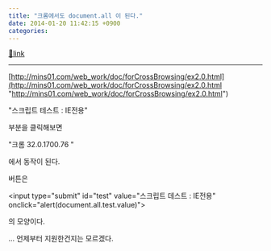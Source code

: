 ```yaml
---
title: "크롬에서도 document.all 이 된다."
date: 2014-01-20 11:42:15 +0900
categories: 
---
```

[🔗link](http://www.mins01.com/mh/tech/read/856)
***


[http://mins01.com/web_work/doc/forCrossBrowsing/ex2.0.html](http://mins01.com/web_work/doc/forCrossBrowsing/ex2.0.html "http://mins01.com/web_work/doc/forCrossBrowsing/ex2.0.html")  


"스크립트 테스트 : IE전용"

부분을 클릭해보면 

"크롬 32.0.1700.76 "

에서 동작이 된다.

  
  


버튼은

&lt;input type="submit" id="test" value="스크립트 데스트 : IE전용" onclick="alert(document.all.test.value)"&gt;

의 모양이다.

  


... 언제부터 지원한건지는 모르겠다.


